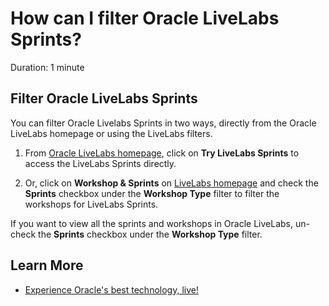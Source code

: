 # How can I filter Oracle LiveLabs Sprints?

Duration: 1 minute

## Filter Oracle LiveLabs Sprints

You can filter Oracle Livelabs Sprints in two ways, directly from the Oracle LiveLabs homepage or using the LiveLabs filters.

1. From [Oracle LiveLabs homepage](http://livelabs.oracle.com), click on **Try LiveLabs Sprints** to access the LiveLabs Sprints directly.

2. Or, click on **Workshop & Sprints** on [LiveLabs homepage](http://livelabs.oracle.com) and check the **Sprints** checkbox under the **Workshop Type** filter to filter the workshops for LiveLabs Sprints.

If you want to view all the sprints and workshops in Oracle LiveLabs, un-check the **Sprints** checkbox under the **Workshop Type** filter.

## Learn More

* [Experience Oracle's best technology, live!](http://livelabs.oracle.com)


